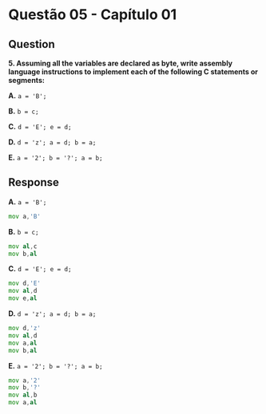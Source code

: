 # Questão 05 - Capítulo 01

## Question

**<p>5. Assuming all the variables are declared as byte, write assembly language instructions to implement each of the following C statements or segments:</p>**
**<p>A.** ``a = 'B';``</p>
**<p>B.** ``b = c;``</p>
**<p>C.** ``d = 'E'; e = d;``</p>
**<p>D.** ``d = 'z'; a = d; b = a;``</p>
**<p>E.** ``a = '2'; b = '?'; a = b;``</p>

## Response

**<p>A.** ``a = 'B';``</p>

```asm
mov a,'B'
```

**<p>B.** ``b = c;``</p>

```asm
mov al,c
mov b,al
```

**<p>C.** ``d = 'E'; e = d;``</p>

```asm
mov d,'E'
mov al,d
mov e,al
```

**<p>D.** ``d = 'z'; a = d; b = a;``</p>

```asm
mov d,'z'
mov al,d
mov a,al
mov b,al

```
**<p>E.** ``a = '2'; b = '?'; a = b;``</p>

```asm
mov a,'2'
mov b,'?'
mov al,b
mov a,al
```
